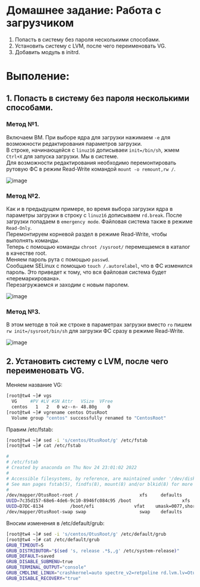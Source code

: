 # Домашнее задание: Работа с загрузчиком

1. Попасть в систему без пароля несколькими способами.
2. Установить систему с LVM, после чего переименовать VG.
3. Добавить модуль в initrd.

# Выполение:

## 1. Попасть в систему без пароля несколькими способами.

### Метод №1.

Включаем ВМ. При выборе ядра для загрузки нажимаем `-е` для возможности редактирования параметров загрузки.  
В строке, начинающейся с `linuz16` дописываеи `init=/bin/sh`, жмем `Сtrl+X` для запуска загрузки. Мы в системе.   
Для возможности редактирования необходимо перемонтировать рутовую ФС в режим Read-Write командой `mount -o remount,rw /`.

![image](https://user-images.githubusercontent.com/108300153/203931028-beeb8df4-908c-4901-bf4f-600d2c55e4f6.png)

### Метод №2.

Как и в предыдущем примере, во время выбора загрузки ядра в параметры загрузки в строку  с `linuz16` дописываем `rd.break`. После загрузки попадаем в `emergency mode`.  Файловая система также в режиме `Read-Only`.  
Перемонтируем корневой раздел в режиме Read-Write, чтобы выполнять команды.  
Теперь с помощью команды `chroot /sysroot/` перемещаемся в каталог в качестве root.  
Меняем пароль рута с помощью `passwd`.   
Сообщаем SELinux c помощью `touch /.autorelabel`, что в ФС изменился пароль. Это приведет к тому, что вся файловая система будет «перемаркирована».  
Перезагружаемся и заходим с новым паролем.

![image](https://user-images.githubusercontent.com/108300153/203927005-4036b5f7-0b18-4ac2-a3b0-493997bf38a8.png)

### Метод №3.

В этом методе в той же строке в параметрах загрузки вместо `ro` пишем `rw init=/sysroot/bin/sh` для загрузки ФС сразу  в режиме Read-Write.

![image](https://user-images.githubusercontent.com/108300153/203932365-c0f8f412-239e-421f-9ff9-3d0ea9609512.png)

## 2. Установить систему с LVM, после чего переименовать VG.

Меняем название VG:

```bash
[root@tw4 ~]# vgs
  VG     #PV #LV #SN Attr   VSize  VFree
  centos   1   2   0 wz--n- 48.80g    0 
[root@tw4 ~]# vgrename centos OtusRoot
  Volume group "centos" successfully renamed to "CentosRoot"
```

Правим /etc/fstab:

```bash
[root@tw4 ~]# sed -i 's/centos/OtusRoot/g' /etc/fstab 
[root@tw4 ~]# cat /etc/fstab 

#
# /etc/fstab
# Created by anaconda on Thu Nov 24 23:01:02 2022
#
# Accessible filesystems, by reference, are maintained under '/dev/disk'
# See man pages fstab(5), findfs(8), mount(8) and/or blkid(8) for more info
#
/dev/mapper/OtusRoot-root /                       xfs     defaults        0 0
UUID=7c35d157-68e6-4de6-9c10-8946fc084c95 /boot                   xfs     defaults        0 0
UUID=D7DC-8134          /boot/efi               vfat    umask=0077,shortname=winnt 0 0
/dev/mapper/OtusRoot-swap swap                    swap    defaults        0 0
```

Вносим изменения в /etc/default/grub:

```bash
[root@tw4 ~]# sed -i 's/centos/OtusRoot/g' /etc/default/grub 
[root@tw4 ~]# cat /etc/default/grub 
GRUB_TIMEOUT=5
GRUB_DISTRIBUTOR="$(sed 's, release .*$,,g' /etc/system-release)"
GRUB_DEFAULT=saved
GRUB_DISABLE_SUBMENU=true
GRUB_TERMINAL_OUTPUT="console"
GRUB_CMDLINE_LINUX="crashkernel=auto spectre_v2=retpoline rd.lvm.lv=OtusRoot/root rd.lvm.lv=OtusRoot/swap rhgb quiet"
GRUB_DISABLE_RECOVERY="true"
```


